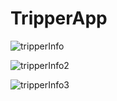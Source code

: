 # TripperApp

![tripperInfo](https://user-images.githubusercontent.com/38184193/56664551-f740b100-66b0-11e9-887a-42b285830ead.png)

![tripperInfo2](https://user-images.githubusercontent.com/38184193/56664369-ad57cb00-66b0-11e9-82eb-6739e478fb61.png)

![tripperInfo3](https://user-images.githubusercontent.com/38184193/56665121-1db31c00-66b2-11e9-9a3b-276930582496.png)
